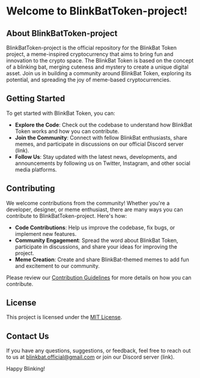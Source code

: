 # Welcome to BlinkBatToken-project!


## About BlinkBatToken-project

BlinkBatToken-project is the official repository for the BlinkBat Token project, a meme-inspired cryptocurrency that aims to bring fun and innovation to the crypto space. The BlinkBat Token is based on the concept of a blinking bat, merging cuteness and mystery to create a unique digital asset. Join us in building a community around BlinkBat Token, exploring its potential, and spreading the joy of meme-based cryptocurrencies.

## Getting Started

To get started with BlinkBat Token, you can:

- **Explore the Code**: Check out the codebase to understand how BlinkBat Token works and how you can contribute.
- **Join the Community**: Connect with fellow BlinkBat enthusiasts, share memes, and participate in discussions on our official Discord server (link).
- **Follow Us**: Stay updated with the latest news, developments, and announcements by following us on Twitter, Instagram, and other social media platforms.

## Contributing

We welcome contributions from the community! Whether you're a developer, designer, or meme enthusiast, there are many ways you can contribute to BlinkBatToken-project. Here's how:

- **Code Contributions**: Help us improve the codebase, fix bugs, or implement new features.
- **Community Engagement**: Spread the word about BlinkBat Token, participate in discussions, and share your ideas for improving the project.
- **Meme Creation**: Create and share BlinkBat-themed memes to add fun and excitement to our community.

Please review our [Contribution Guidelines](CONTRIBUTING.md) for more details on how you can contribute.

## License

This project is licensed under the [MIT License](LICENSE).

## Contact Us

If you have any questions, suggestions, or feedback, feel free to reach out to us at [blinkbat.official@gmail.com](mailto:blinkbat.official@gmail.com) or join our Discord server (link).

Happy Blinking!

